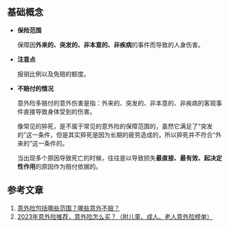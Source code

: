 ## 基础概念

- **保险范围**

  保障因**外来的、突发的、非本意的、非疾病**的事件而导致的人身伤害。

- **注意点**

  报销比例以及免赔的额度。

- **不赔付的情况**

  意外险多赔付的意外伤害是指：外来的、突发的、非本意的、非疾病的客观事件直接导致身体受到的伤害。

  像常见的猝死，是不属于常见的意外险的保障范围的，虽然它满足了“突发的”这一条件，但是其实猝死是因为长期的疲劳造成的，所以猝死并不符合“外来的”这一条件的。

  当出现多个原因导致死亡的时候，往往是以导致损失**最直接、最有效、起决定性作用**的原因作为赔付依据的。

## 参考文章

1. [意外险包括哪些范围？哪些意外不赔？](https://zhuanlan.zhihu.com/p/143695276)
2. [2023年意外险推荐，意外险怎么买？（附儿童、成人、老人意外险榜单）](https://zhuanlan.zhihu.com/p/342269410)
